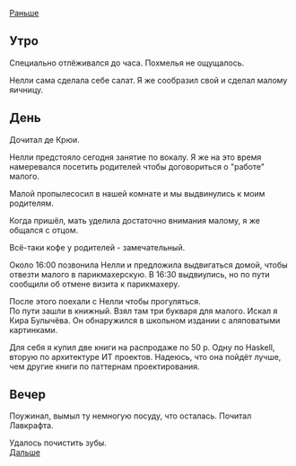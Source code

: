 [Раньше](2020.06.06.md)  
## Утро
Специально отлёживался до часа. Похмелья не ощущалось.

Нелли сама сделала себе салат. Я же сообразил свой и сделал малому яичницу.
## День
Дочитал де Крюи.

Нелли предстояло сегодня занятие по вокалу. Я же на это время намеревался посетить родителей чтобы договориться о "работе" малого.

Малой пропылесосил в нашей комнате и мы выдвинулись к моим родителям.

Когда пришёл, мать уделила достаточно внимания малому, я же общался с отцом.

Всё-таки кофе у родителей - замечательный.

Около 16:00 позвонила Нелли и предложила выдвигаться домой, чтобы отвезти малого в парикмахерскую. В 16:30 выдвиулись, но по пути сообщили об отмене визита к парикмахеру.

После этого поехали с Нелли чтобы прогуляться.  
По пути зашли в книжный. Взял там три букваря для малого. Искал я Кира Булычёва. Он обнаружился в школьном издании с аляповатыми картинками.

Для себя я купил две книги на распродаже по 50 р. Одну по Haskell, вторую по архитектуре ИТ проектов. Надеюсь, что она пойдёт лучше, чем другие книги по паттернам проектирования.
## Вечер
Поужинал, вымыл ту немногую посуду, что осталась. Почитал Лавкрафта.

Удалось почистить зубы.  
[Дальше](2020.06.08.md)